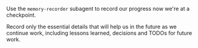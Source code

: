 Use the `memory-recorder` subagent to record our progress now we're at a checkpoint.

Record only the essential details that will help us in the future as we continue work, including lessons learned, decisions and TODOs for future work.

